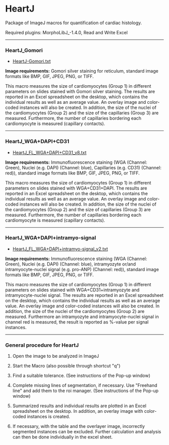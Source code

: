 # HeartJ
Package of ImageJ macros for quantification of cardiac histology.

Required plugins: MorphoLibJ_-1.4.0, Read and Write Excel

---
### HeartJ_Gomori

* [HeartJ-Gomori.txt](HeartJ_Gomori_v5.txt)

<strong>Image requirements:</strong> Gomori silver staining for reticulum, standard image formats like BMP, GIF, JPEG, PNG, or TIFF.

This macro measures the size of cardiomyocytes (Group 1) in different parameters on slides stained with Gomori silver staining. The results are reported in an Excel spreadsheet on the desktop, which contains the individual results as well as an average value. An overlay image and color-coded instances will also be created. In addition, the size of the nuclei of the cardiomyocytes (Group 2) and the size of the capillaries (Group 3) are measured. Furthermore, the number of capillaries bordering each cardiomyocyte is measured (capillary contacts).

---
### HeartJ_WGA+DAPI+CD31

* [HeartJ_FL_WGA+DAPI+CD31_v8.txt](HeartJ_FL_WGA+DAPI+CD31_v8.txt)

<strong>Image requirements:</strong> Immunofluorescence staining (WGA (Channel: Green), Nuclei (e.g. DAPI) (Channel: blue), Capillaries (e.g. CD31) (Channel: red)), standard image formats like BMP, GIF, JPEG, PNG, or TIFF.

This macro measures the size of cardiomyocytes (Group 1) in different parameters on slides stained with WGA+CD31+DAPI. The results are reported in an Excel spreadsheet on the desktop, which contains the individual results as well as an average value. An overlay image and color-coded instances will also be created. In addition, the size of the nuclei of the cardiomyocytes (Group 2) and the size of capillaries (Group 3) are measured. Furthermore, the number of capillaries bordering each cardiomyocyte is measured (capillary contacts).

---
### HeartJ_WGA+DAPI+intramyo-signal

* [HeartJ_FL_WGA+DAPI+intramyo-signal_v2.txt](HeartJ_FL_WGA+DAPI+intramyo-signal_v2.txt)

<strong>Image requirements:</strong> Immunofluorescence staining (WGA (Channel: Green), Nuclei (e.g. DAPI) (Channel: blue), intramyozyte or/and intramyocyte-nuclei signal (e.g. pro-ANP) (Channel: red)), standard image formats like BMP, GIF, JPEG, PNG, or TIFF.

This macro measures the size of cardiomyocytes (Group 1) in different parameters on slides stained with WGA+CD31+intramyozyte and intramyocyte-nuclei signal. The results are reported in an Excel spreadsheet on the desktop, which contains the individual results as well as an average value. An overlay image and color-coded instances will also be created. In addition, the size of the nuclei of the cardiomyocytes (Group 2) are measured. Furthermore an intramyozyte and intramyocyte-nuclei signal in channel red is measured, the result is reported as %-value per signal instances.

---
### General procedure for HeartJ

1. Open the image to be analyzed in ImageJ

2. Start the Macro (also possible through shortcut "q")

3. Find a suitable tolerance. (See instructions of the Pop-up window)

4. Complete missing lines of segmentation, if necessary. Use "Freehand line" and add them to the roi manager. (See instructions of the Pop-up window)

5. Summarized results and individual results are plotted in an Excel spreadsheet on the desktop. In addition, an overlay image with color-coded instances is created.

6. If necessary, with the table and the overlayer image, incorrectly segmented instances can be excluded. Further calculation and analysis can then be done individually in the excel sheet.
